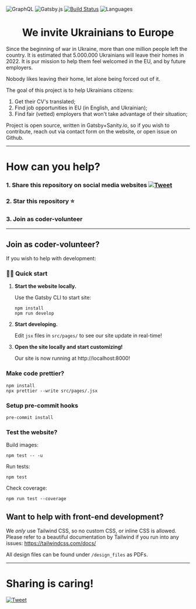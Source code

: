 ![GraphQL](https://img.shields.io/badge/-GraphQL-E10098?logo=graphql&logoColor=white&style=for-the-badge) 
![Gatsby.js](https://img.shields.io/badge/Gatsby-%23663399.svg?logo=gatsby&logoColor=white&style=for-the-badge)
[![Build Status](https://app.travis-ci.com/dejanjacimovic/europratsya.svg?branch=master)](https://app.travis-ci.com/dejanjacimovic/europratsya)
![Languages](https://img.shields.io/github/languages/top/dejanjacimovic/europratsya)

<h1 align="center">
  We invite Ukrainians to Europe
</h1>

Since the beginning of war in Ukraine, more than one million people left the country. It is estimated that 5.000.000 Ukrainians will leave their homes in 2022. It is pur mission to help them feel welcomed in the EU, and by future employers.

Nobody likes leaving their home, let alone being forced out of it.

The goal of this project is to help Ukrainians citizens:

1. Get their CV's translated;
2. Find job opportunities in EU (in English, and Ukrainian);
3. Find fair (vetted) employers that won't take advantage of their situation;

Project is open source, written in Gatsby+Sanity.io, so if you wish to contribute, reach out via contact form on the website, or open issue on Github.

---

# How can you help?

### 1. Share this repository on social media websites [![Tweet](https://img.shields.io/twitter/url/http/shields.io.svg?style=social)](https://twitter.com/intent/tweet?text=Support%20Ukrainians%20with%20find%20dignity%20through%20jobs%20on%20this%20open%20source%20project&url=https://github.com/dejanjacimovic/europratsya)

### 2. Star this repository ⭐️

### 3. Join as coder-volunteer

---

## Join as coder-volunteer?

If you wish to help with development:

### 🏃‍♂️ Quick start

1.  **Start the website locally.**

    Use the Gatsby CLI to start site:

    ```shell
    npm install
    npm run develop
    ```

2.  **Start developing.**

    Edit `jsx` files in `src/pages/` to see our site update in real-time!

3.  **Open the site locally and start customizing!**

    Our site is now running at http://localhost:8000!

### Make code prettier?

```
npm install
npx prettier --write src/pages/.jsx
```

### Setup pre-commit hooks

```
pre-commit install
```

### Test the website?

Build images:

```
npm test -- -u
```

Run tests:

```
npm test
```

Check coverage:

```
npm run test --coverage
```

## Want to help with front-end development?

We _only_ use Tailwind CSS, so no custom CSS, or inline CSS is allowed. Please refer to a beautiful documentation by Tailwind if you run into any issues: https://tailwindcss.com/docs/

All design files can be found under `/design_files` as PDFs.

---

# Sharing is caring!

[![Tweet](https://img.shields.io/twitter/url/http/shields.io.svg?style=social)](https://twitter.com/intent/tweet?text=Support%20Ukrainians%20with%20find%20dignity%20through%20jobs%20on%20this%20open%20source%20project&url=https://github.com/dejanjacimovic/europratsya)
